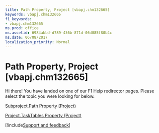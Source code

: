 ```yaml
---
title: Path Property, Project [vbapj.chm132665]
keywords: vbapj.chm132665
f1_keywords:
- vbapj.chm132665
ms.prod: office
ms.assetid: 6984abbd-d789-436b-871d-06d085f80b4c
ms.date: 06/08/2017
localization_priority: Normal
---
```



# Path Property, Project [vbapj.chm132665]

Hi there! You have landed on one of our F1 Help redirector pages. Please select the topic you were looking for below.

[Subproject.Path Property (Project)](https://msdn.microsoft.com/library/57bd6c44-5a2e-a2c8-c733-4c46e32be780%28Office.15%29.aspx)

[Project.TaskTables Property (Project)](https://msdn.microsoft.com/library/98ebe380-ab66-238e-f02c-a6dc6ae6c597%28Office.15%29.aspx)

[!include[Support and feedback](~/includes/feedback-boilerplate.md)]